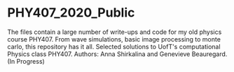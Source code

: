 # PHY407_2020_Public
The files contain a large number of write-ups and code for my old physics course PHY407. From wave simulations, basic image processing to monte carlo, this repository has it all. 
Selected solutions to UofT's computational Physics class PHY407. Authors: Anna Shirkalina and Genevieve Beauregard.
(In Progress)

